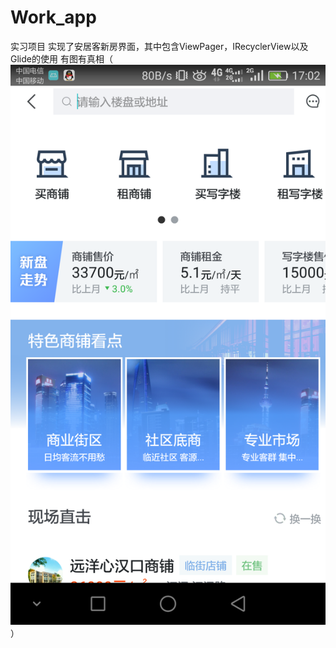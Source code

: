 # Work_app
实习项目
实现了安居客新房界面，其中包含ViewPager，IRecyclerView以及Glide的使用
有图有真相（![image](ScreenShoot/AJK.png)）
